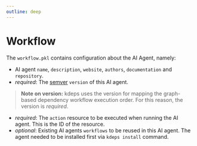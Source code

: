 ```yaml
---
outline: deep
---
```


# Workflow

The `workflow.pkl` contains configuration about the AI Agent, namely:

- AI agent `name`, `description`, `website`, `authors`, `documentation` and `repository`.
- *required*: The [semver](https://semver.org) `version` of this AI agent.
> **Note on version:**
> kdeps uses the version for mapping the graph-based dependency workflow execution order. For this reason, the version
> is *required*.

- *required*: The `action` resource to be executed when running the AI agent. This is the ID of the resource.
- *optional*: Existing AI agents `workflows` to be reused in this AI agent. The agent needed to be installed first via `kdeps
  install` command.
